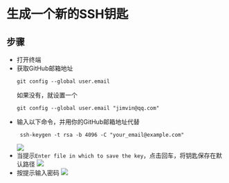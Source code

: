 # 生成一个新的SSH钥匙

## 步骤
- 打开终端
- 获取GitHub邮箱地址
   ```shell
   git config --global user.email
   ```
   如果没有，就设置一个
   ```shell
   git config --global user.email "jimvin@qq.com"
   ```
- 输入以下命令，并用你的GitHub邮箱地址代替
   ```shell
    ssh-keygen -t rsa -b 4096 -C "your_email@example.com"
   ```
   ![][GenerateSshKeyImage]
- 当提示`Enter file in which to save the key`，点击回车，将钥匙保存在默认路径
   ![][SaveSshKeyImage]
- 按提示输入密码
   ![][EnterSshKeyPassphrase]

[GenerateSshKeyImage]: https://raw.githubusercontent.com/blackstone86/learn-jenkins/master/assets/generate_ssh_key.png
[SaveSshKeyImage]: https://raw.githubusercontent.com/blackstone86/learn-jenkins/master/assets/save_ssh_key.png
[EnterSshKeyPassphrase]: https://raw.githubusercontent.com/blackstone86/learn-jenkins/master/assets/enter_ssh_key_pwd.png
  

